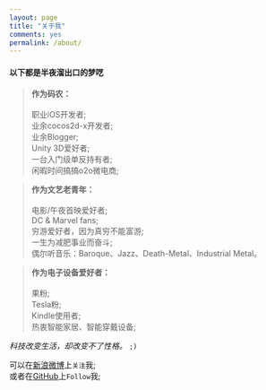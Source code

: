 ```yaml
---
layout: page
title: "关于我"
comments: yes
permalink: /about/
---
```



#### 以下都是半夜溜出口的梦呓

> **作为码农：**<br><br>
> 职业iOS开发者;<br>
> 业余cocos2d-x开发者;<br>
> 业余Blogger;<br>
> Unity 3D爱好者;<br>
> 一台入门级单反持有者;<br>
> 闲暇时间搞搞o2o微电商;<br>

> **作为文艺老青年：**<br><br>
> 电影/午夜首映爱好者;<br>
> DC & Marvel fans;<br>
> 穷游爱好者，因为真穷不能富游;<br>
> 一生为减肥事业而奋斗;<br>
> 偶尔听音乐：Baroque、Jazz、Death-Metal、Industrial Metal。<br>

> **作为电子设备爱好者：**<br><br>
> 果粉;<br>
> Tesla粉;<br>
> Kindle使用者;<br>
> 热衷智能家居、智能穿戴设备;<br>

<cite>科技改变生活，却改变不了性格。</cite> <code>;)</code>

可以在[新浪微博](http://weibo.com/godtea/)上<code>关注</code>我;<br>
或者在[GitHub](https://github.com/XenonChau/)上<code>Follow</code>我;





